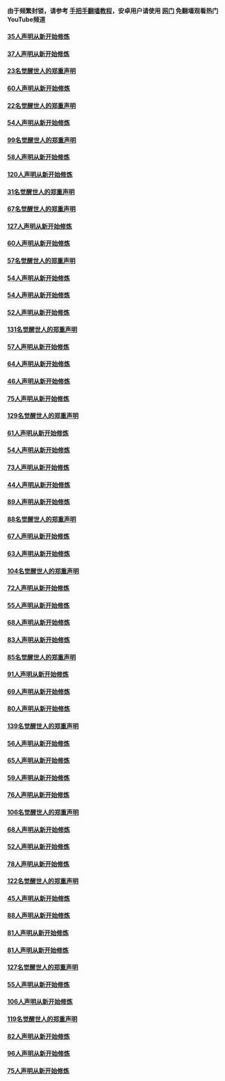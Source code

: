 #### 由于频繁封锁，请参考 [手把手翻墙教程](https://github.com/gfw-breaker/guides/wiki/)，安卓用户请使用 [网门](https://github.com/gfw-breaker/nogfw/blob/master/dl.md?t=02170100) 免翻墙观看热门YouTube频道 

#### [35人声明从新开始修炼](../pages/91/420809.md?t=02170100) 

#### [37人声明从新开始修炼](../pages/91/420766.md?t=02170100) 

#### [23名觉醒世人的郑重声明](../pages/91/420765.md?t=02170100) 

#### [60人声明从新开始修炼](../pages/91/420727.md?t=02170100) 

#### [22名觉醒世人的郑重声明](../pages/91/420726.md?t=02170100) 

#### [54人声明从新开始修炼](../pages/91/420529.md?t=02170100) 

#### [99名觉醒世人的郑重声明](../pages/91/420528.md?t=02170100) 

#### [58人声明从新开始修炼](../pages/91/420198.md?t=02170100) 

#### [120人声明从新开始修炼](../pages/91/420141.md?t=02170100) 

#### [31名觉醒世人的郑重声明](../pages/91/420197.md?t=02170100) 

#### [67名觉醒世人的郑重声明](../pages/91/420140.md?t=02170100) 

#### [127人声明从新开始修炼](../pages/91/420082.md?t=02170100) 

#### [60人声明从新开始修炼](../pages/91/420081.md?t=02170100) 

#### [57名觉醒世人的郑重声明](../pages/91/420080.md?t=02170100) 

#### [54人声明从新开始修炼](../pages/91/419533.md?t=02170100) 

#### [54人声明从新开始修炼](../pages/91/419532.md?t=02170100) 

#### [52人声明从新开始修炼](../pages/91/419531.md?t=02170100) 

#### [131名觉醒世人的郑重声明](../pages/91/419530.md?t=02170100) 

#### [57人声明从新开始修炼](../pages/91/419430.md?t=02170100) 

#### [64人声明从新开始修炼](../pages/91/419429.md?t=02170100) 

#### [46人声明从新开始修炼](../pages/91/419428.md?t=02170100) 

#### [75人声明从新开始修炼](../pages/91/419427.md?t=02170100) 

#### [129名觉醒世人的郑重声明](../pages/91/419426.md?t=02170100) 

#### [61人声明从新开始修炼](../pages/91/419198.md?t=02170100) 

#### [54人声明从新开始修炼](../pages/91/419197.md?t=02170100) 

#### [73人声明从新开始修炼](../pages/91/419196.md?t=02170100) 

#### [44人声明从新开始修炼](../pages/91/419075.md?t=02170100) 

#### [89人声明从新开始修炼](../pages/91/419074.md?t=02170100) 

#### [88名觉醒世人的郑重声明](../pages/91/419195.md?t=02170100) 

#### [67人声明从新开始修炼](../pages/91/419073.md?t=02170100) 

#### [63人声明从新开始修炼](../pages/91/419072.md?t=02170100) 

#### [104名觉醒世人的郑重声明](../pages/91/419071.md?t=02170100) 

#### [72人声明从新开始修炼](../pages/91/418902.md?t=02170100) 

#### [55人声明从新开始修炼](../pages/91/418901.md?t=02170100) 

#### [68人声明从新开始修炼](../pages/91/418900.md?t=02170100) 

#### [83人声明从新开始修炼](../pages/91/418757.md?t=02170100) 

#### [85名觉醒世人的郑重声明](../pages/91/418899.md?t=02170100) 

#### [91人声明从新开始修炼](../pages/91/418756.md?t=02170100) 

#### [69人声明从新开始修炼](../pages/91/418755.md?t=02170100) 

#### [80人声明从新开始修炼](../pages/91/418754.md?t=02170100) 

#### [139名觉醒世人的郑重声明](../pages/91/418753.md?t=02170100) 

#### [56人声明从新开始修炼](../pages/91/418594.md?t=02170100) 

#### [65人声明从新开始修炼](../pages/91/418593.md?t=02170100) 

#### [59人声明从新开始修炼](../pages/91/418592.md?t=02170100) 

#### [76人声明从新开始修炼](../pages/91/418431.md?t=02170100) 

#### [106名觉醒世人的郑重声明](../pages/91/418591.md?t=02170100) 

#### [68人声明从新开始修炼](../pages/91/418430.md?t=02170100) 

#### [52人声明从新开始修炼](../pages/91/418429.md?t=02170100) 

#### [78人声明从新开始修炼](../pages/91/418428.md?t=02170100) 

#### [122名觉醒世人的郑重声明](../pages/91/418427.md?t=02170100) 

#### [45人声明从新开始修炼](../pages/91/418248.md?t=02170100) 

#### [88人声明从新开始修炼](../pages/91/418247.md?t=02170100) 

#### [81人声明从新开始修炼](../pages/91/418246.md?t=02170100) 

#### [81人声明从新开始修炼](../pages/91/418139.md?t=02170100) 

#### [127名觉醒世人的郑重声明](../pages/91/418245.md?t=02170100) 

#### [55人声明从新开始修炼](../pages/91/418138.md?t=02170100) 

#### [106人声明从新开始修炼](../pages/91/418137.md?t=02170100) 

#### [119名觉醒世人的郑重声明](../pages/91/418135.md?t=02170100) 

#### [82人声明从新开始修炼](../pages/91/418136.md?t=02170100) 

#### [96人声明从新开始修炼](../pages/91/417831.md?t=02170100) 

#### [75人声明从新开始修炼](../pages/91/417830.md?t=02170100) 

